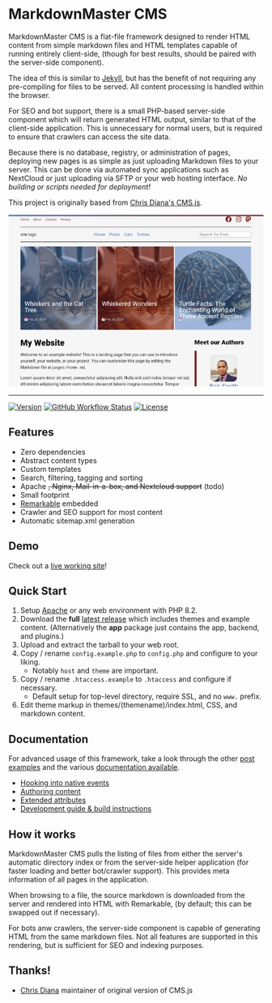 # MarkdownMaster CMS


MarkdownMaster CMS is a flat-file framework designed to render HTML content from 
simple markdown files and HTML templates capable of running entirely client-side,
(though for best results, should be paired with the server-side component).

The idea of this is similar to [Jekyll](https://github.com/jekyll/jekyll),
but has the benefit of not requiring any pre-compiling for files to be served.
All content processing is handled within the browser.

For SEO and bot support, there is a small PHP-based server-side component
which will return generated HTML output, similar to that of the client-side application.
This is unnecessary for normal users, but is required
to ensure that crawlers can access the site data.

Because there is no database, registry, or administration of pages, 
deploying new pages is as simple as just uploading Markdown files to your server.
This can be done via automated sync applications such as NextCloud or just uploading
via SFTP or your web hosting interface.  _No building or scripts needed for deployment!_

This project is originally based from
[Chris Diana's CMS.js](https://github.com/chrisdiana/cms.js).


![MarkdownMaster CMS Screenshot](img/markdownmaster-cms-basic-blog-theme.webp)

-----

[![Version](https://img.shields.io/github/package-json/v/eVAL-Agency/MarkdownMasterCMS.svg)](https://github.com/eVAL-Agency/MarkdownMasterCMS/releases)
[![GitHub Workflow Status](https://img.shields.io/github/actions/workflow/status/eVAL-Agency/MarkdownMasterCMS/test.yml?branch=main)](https://github.com/eVAL-Agency/MarkdownMasterCMS/actions)
[![License](https://img.shields.io/github/license/eVAL-Agency/MarkdownMasterCMS.svg)](https://github.com/eVAL-Agency/MarkdownMasterCMS/blob/main/LICENSE.md)


## Features

* Zero dependencies
* Abstract content types
* Custom templates
* Search, filtering, tagging and sorting
* Apache ~~, Nginx, Mail-in-a-box, and Nextcloud support~~ (todo)
* Small footprint
* [Remarkable](https://github.com/jonschlinkert/remarkable) embedded
* Crawler and SEO support for most content
* Automatic sitemap.xml generation


## Demo

Check out a [live working site](https://markdownmaster.com)!


## Quick Start

1. Setup [Apache](docs/INSTALL.apache.md) or any web environment with PHP 8.2.
2. Download the **full** 
   [latest release](https://github.com/eVAL-Agency/MarkdownMasterCMS/releases/latest)
   which includes themes and example content.
   (Alternatively the **app** package just contains the app, backend, and plugins.)
3. Upload and extract the tarball to your web root.
4. Copy / rename `config.example.php` to `config.php` and configure to your liking.
   * Notably `host` and `theme` are important.
5. Copy / rename `.htaccess.example` to `.htaccess` and configure if necessary.
   * Default setup for top-level directory, require SSL, and no `www.` prefix.
6. Edit theme markup in themes/(themename)/index.html, CSS, and markdown content.



## Documentation

For advanced usage of this framework, 
take a look through the other [post examples](dist/posts/) and the various
[documentation available](docs/).

* [Hooking into native events](docs/document-events.md)
* [Authoring content](docs/authoring-pages.md)
* [Extended attributes](docs/markdown-extended-attributes.md)
* [Development guide & build instructions](docs/development.md)


## How it works

MarkdownMaster CMS pulls the listing of files from either the server's
automatic directory index or from the server-side helper application (for faster 
loading and better bot/crawler support). 
This provides meta information of all pages in the application.

When browsing to a file, the source markdown is downloaded from the server
and rendered into HTML with Remarkable, (by default; this can be swapped out if 
necessary).

For bots anw crawlers, the server-side component is capable of generating HTML
from the same markdown files.  Not all features are supported in this rendering,
but is sufficient for SEO and indexing purposes.


## Thanks!

* [Chris Diana](https://github.com/chrisdiana) maintainer of original version of CMS.js

